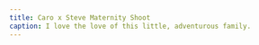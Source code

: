 ```yaml
---
title: Caro x Steve Maternity Shoot
caption: I love the love of this little, adventurous family. 
---
```

